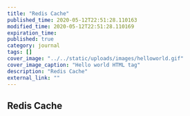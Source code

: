 ```yaml
---
title: "Redis Cache"
published_time: 2020-05-12T22:51:28.110163
modified_time: 2020-05-12T22:51:28.110169
expiration_time: 
published: true
category: journal
tags: []
cover_image: "../../static/uploads/images/helloworld.gif"
cover_image_caption: "Hello world HTML tag"
description: "Redis Cache"
external_link: ""
---
```


## Redis Cache

